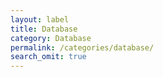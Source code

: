 ```yaml
---
layout: label
title: Database
category: Database
permalink: /categories/database/
search_omit: true
---
```

